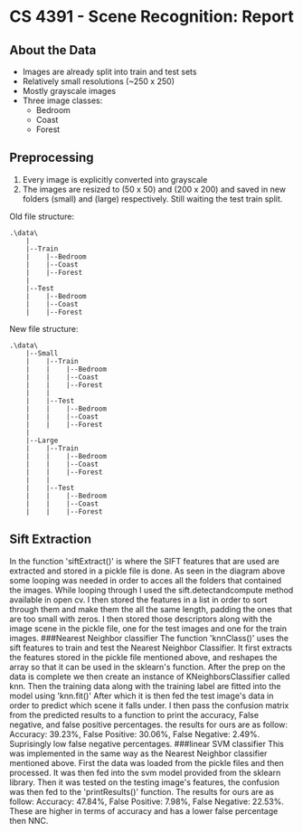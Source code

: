 # CS 4391 - Scene Recognition: Report

## About the Data 

 - Images are already split into train and test sets
 - Relatively small resolutions (~250 x 250)
 - Mostly grayscale images
 - Three image classes:
   * Bedroom
   * Coast
   * Forest
## Preprocessing
 1. Every image is explicitly converted into grayscale
 2. The images are resized to (50 x 50) and (200 x 200) and saved in new folders (small) and (large) respectively. Still waiting the test train split.

Old file structure:
```
.\data\
    |
    |--Train
    |    |--Bedroom
    |    |--Coast
    |    |--Forest
    |
    |--Test
    |    |--Bedroom
    |    |--Coast
    |    |--Forest
```
New file structure:
```
.\data\
    |--Small
    |    |--Train
    |    |    |--Bedroom
    |    |    |--Coast
    |    |    |--Forest
    |    |
    |    |--Test
    |    |    |--Bedroom
    |    |    |--Coast
    |    |    |--Forest
    |
    |--Large
    |    |--Train
    |    |    |--Bedroom
    |    |    |--Coast
    |    |    |--Forest
    |    |
    |    |--Test
    |    |    |--Bedroom
    |    |    |--Coast
    |    |    |--Forest
```


## Sift Extraction
In the function 'siftExtract()' is where the SIFT features that are used are extracted and stored in a pickle file is done. As seen in the diagram above some looping was needed in order to acces all the folders that contained the images. While looping through I used the sift.detectandcompute method available in open cv. I then stored the features in a list in order to sort through them and make them the all the same length, padding the ones that are too small with zeros. I then stored those descriptors along with the image scene in the pickle file, one for the test images and one for the train images.
###Nearest Neighbor classifier
The function 'knnClass()' uses the sift features to train and test the Nearest Neighbor Classifier. It first extracts the features stored in the pickle file mentioned above, and reshapes the array so that it can be used in the sklearn's function. After the prep on the data is complete we then create an instance of KNeighborsClassifier called knn. Then the training data along with the training label are fitted into the model using 'knn.fit()' After which it is then fed the test image's data in order to predict which scene it falls under. I then pass the confusion matrix from the predicted results to a function to print the accuracy, False negative, and false positive percentages. the results for ours are as follow: Accuracy: 39.23%,  False Positive: 30.06%, False Negative: 2.49%. Suprisingly low false negative percentages.
###linear SVM classifier
This was implemented in the same way as the Nearest Neighbor classifier mentioned above. First the data was loaded from the pickle files and then processed. It was then fed into the svm model provided from the sklearn library. Then it was tested on the testing image's features, the confusion was then fed to the 'printResults()' function. The results for ours are as follow: Accuracy: 47.84%,  False Positive: 7.98%, False Negative: 22.53%.  These are higher in terms of accuracy and has a lower false percentage then NNC. 




 
